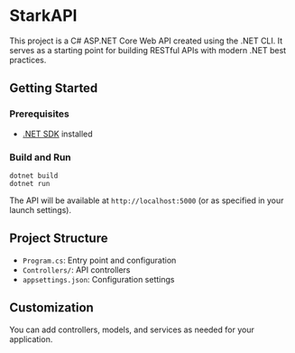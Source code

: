 # StarkAPI

This project is a C# ASP.NET Core Web API created using the .NET CLI. It serves as a starting point for building RESTful APIs with modern .NET best practices.

## Getting Started

### Prerequisites
- [.NET SDK](https://dotnet.microsoft.com/download) installed

### Build and Run

```pwsh
dotnet build
dotnet run
```

The API will be available at `http://localhost:5000` (or as specified in your launch settings).

## Project Structure
- `Program.cs`: Entry point and configuration
- `Controllers/`: API controllers
- `appsettings.json`: Configuration settings

## Customization
You can add controllers, models, and services as needed for your application.
